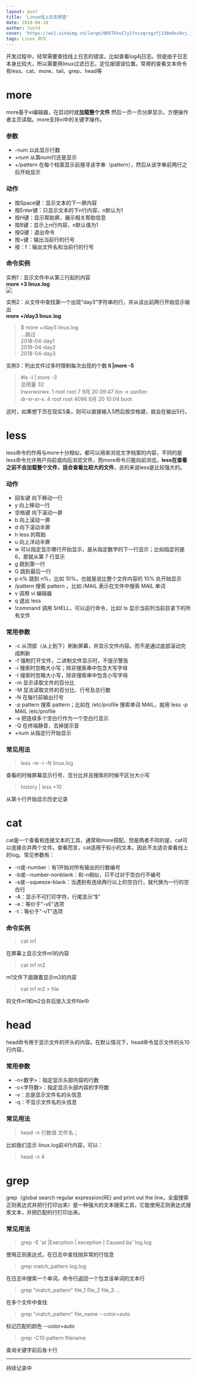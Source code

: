 ```yaml
---
layout: post
title: 'Linux线上日志排查'
date: 2018-04-18
author: Justd
cover: 'https://ws1.sinaimg.cn/large/005TkhuCly1fvczqrzgzfj338o0xc0vj.jpg'
tags: Linux 命令
---
```


开发过程中，经常需要查找线上日志的错误，比如查看log4j日志。但是由于日志本身比较大，所以需要用linux过滤日志，定位报错误位置。常用的查看文本命令有less、cat、more、tail、grep、head等

# more
more基于vi编辑器，在启动时就**加载整个文件** 然后一页一页分屏显示，方便操作者主页读取。more支持vi中的关键字操作。

### 参数
- -num 以此显示行数
- +num 从第num行还是显示
- +/pattern 在每个档案显示前搜寻该字串（pattern），然后从该字串前两行之后开始显示
### 动作  
- 按Space键：显示文本的下一屏内容
- 按Enter键：只显示文本的下n行内容，n默认为1
- 按H键：显示帮助屏，展示相关帮助信息
- 按B键：显示上n行内容，n默认值为1
- 按Q键：退出命令
- 按=键：输出当前行的行号
- 按：f：输出文件名和当前行的行号

### 命令实例  

实例1：显示文件中从第三行起的内容   
**more +3 linux.log**   
![](/assets/img/2018-9/09-18-log.png)

实例2：从文件中查找第一个出现“day3”字符串的行，并从该出前两行开始显示输出   
**more +/day3 linux.log**
>$ more +/day3 linux.log   
>...跳过   
2018-04-day1   
2018-04-day2   
2018-04-day3  

实例3：列出文件过多时限制每次出现的个数
**ll |more -5**
> #ls -l | more -3  
总用量 32   
lrwxrwxrwx.   1 root root    7 9月  20 09:47 bin -> usr/bin   
dr-xr-xr-x.   4 root root 4096 9月  20 10:04 boot   

这时，如果想下页在现实5条，则可以直接输入5然后按空格键，就会在输出5行。

# less

less命令的作用与more十分相似，都可以用来浏览文字档案的内容，不同的是less命令允许用户向前或向后浏览文件，而more命令只能向前浏览。**less在查看之前不会加载整个文件，适合查看比较大的文件**，总的来说less是比较强大的。
### 动作  
- 回车键 向下移动一行
- y 向上移动一行 
- 空格键 向下滚动一屏 
- b 向上滚动一屏 
- d 向下滚动半屏 
- h less 的帮助
- u 向上洋动半屏
- w 可以指定显示哪行开始显示，是从指定数字的下一行显示；比如指定的是 6，那就从第 7 行显示 
- g 跳到第一行 
- G 跳到最后一行 
- p n% 跳到 n%，比如 10%，也就是说比整个文件内容的 10% 处开始显示 
- /pattern 搜索 pattern ，比如 /MAIL 表示在文件中搜索 MAIL 单词 
- v 调用 vi 编辑器 
- q 退出 less 
- !command 调用 SHELL，可以运行命令，比如! ls 显示当前列当前目录下的所有文件 

### 常用参数  
- -c 从顶部（从上到下）刷新屏幕，并显示文件内容。而不是通过底部滚动完成刷新
- -f 强制打开文件，二进制文件显示时，不提示警告
- -i 搜索时忽略大小写；除非搜索串中包含大写字母
- -I 搜索时忽略大小写，除非搜索串中包含小写字母
- -m 显示读取文件的百分比
- -M 显法读取文件的百分比、行号及总行数
- -N 在每行前输出行号
- -p pattern 搜索 pattern；比如在 /etc/profile 搜索单词 MAIL，就用 less -p MAIL /etc/profile 
- -s 把连续多个空白行作为一个空白行显示
- -Q 在终端静音，去掉提示音 
- +num 从指定行开始显示  

### 常见用法
> less -m -i -N linux.log

查看的时候屏幕显示行号、百分比并且搜索的时候不区分大小写    
> history \| less +10   

从第十行开始显示历史记录




# cat   
cat是一个查看和连接文本的工具，通常和more搭配。但是两者不同的是，cat可以连接合并两个文件。查看而言，cat适用于较小的文本。因此不太适合查看线上的log。常见参数有：
- -n或-number：有1开始对所有输出的行数编号
- -b或--number-nonblank：和-n相似，只不过对于空白行不编号
- -s或--squeeze-blank：当遇到有连续两行以上的空白行，就代换为一行的空白行
- -A：显示不可打印字符，行尾显示“$”
- -e：等价于"-vE"选项
- -t：等价于"-vT"选项

### 命令实例

>cat m1                             

在屏幕上显示文件m1的内容 
> cat m1 m2    

m1文件下面跟着显示m2的内容    
>cat m1 m2 > file

将文件m1和m2合并后放入文件file中



# head
head命令用于显示文件的开头的内容。在默认情况下，head命令显示文件的头10行内容。

### 常用参数
- -n<数字>：指定显示头部内容的行数
- -c<字符数>：指定显示头部内容的字符数
- -v：总是显示文件名的头信息
- -q：不显示文件名的头信息

### 常见用法
> head -n 行数值  文件名；


比如我们显示 linux.log前4行内容，可以：
> head -n 4


# grep
grep（global search regular expression(RE) and print out the line，全面搜索正则表达式并把行打印出来）是一种强大的文本搜索工具，它能使用正则表达式搜索文本，并把匹配的行打印出来。
### 常见用法
> grep -E 'at \|Execption \| exception \| Caused by' log.log

使用正则表达式，在日志中查找抛异常的行信息
> grep match_pattern log.log

在日志中搜索一个单词，命令行返回一个包含该单词的文本行
>grep "match_pattern" file_1 file_2 file_3 ...

在多个文件中查找
>grep "match_pattern" file_name --color=auto

标记匹配的颜色 --color=auto

>grep -C10 pattern filename

查询关键字前后各十行    
*****       
持续记录中
